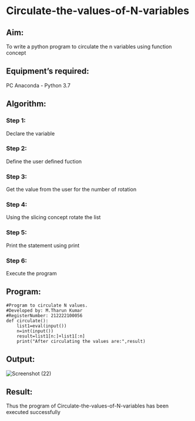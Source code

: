 # Circulate-the-values-of-N-variables
## Aim:
To write a python program to circulate the n variables using function concept
## Equipment’s required:
PC
Anaconda - Python 3.7
## Algorithm: 
### Step 1: 
Declare the variable 
### Step 2: 
Define the user defined fuction
### Step 3: 
Get the value from the user for the number of rotation
### Step 4: 
Using the slicing concept rotate the list

### Step 5: 
Print the statement using print
### Step 6: 
Execute the program 
## Program:
```
#Program to circulate N values.
#Developed by: M.Tharun Kumar 
#RegisterNumber: 212222100056
def circulate():
    list1=eval(input())
    n=int(input())
    result=list1[n:]+list1[:n]
    print("After circulating the values are:",result)
 ```

## Output:

![Screenshot (22)](https://user-images.githubusercontent.com/123470785/234817552-73897863-af69-49d5-8110-521c5c9804a4.png)



## Result:
Thus the program of Circulate-the-values-of-N-variables has been executed successfully
